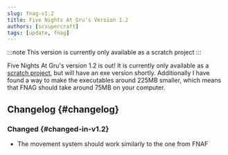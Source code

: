 ```yaml
---
slug: fnag-v1.2
title: Five Nights At Gru's Version 1.2
authors: [scsupercraft]
tags: [update, fnag]
---
```


:::note
This version is currently only available as a scratch project
:::

Five Nights At Gru's version 1.2 is out! It is currently only available as a [scratch project](https://scratch.mit.edu/projects/1064861616/), but will have an exe version shortly. Additionally I have found a way to make the executables around 225MB smaller, which means that FNAG should take around 75MB on your computer.

<!-- truncate -->

## Changelog {#changelog}

### Changed {#changed-in-v1.2}

-   The movement system should work similarly to the one from FNAF
